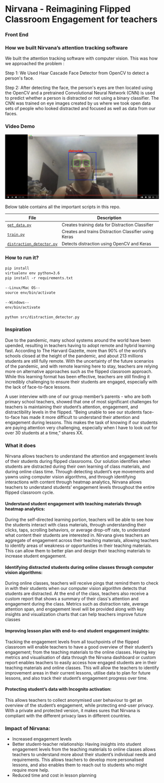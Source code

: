 # Nirvana - Reimagining Flipped Classroom Engagement for teachers

### Front End

### How we built Nirvana’s attention tracking software

We built the attention tracking software with computer vision. This was how we approached the problem : 

Step 1: We Used Haar Cascade Face Detector from OpenCV to detect a person's face.

Step 2: After detecting the face, the person's eyes are then located using the OpenCV and a pretrained Convolutional Neural Network (CNN) is used to predict whether a person is distracted or not using a binary classifier. The CNN was trained on eye images created by us where we took open data sets of people who looked distracted and focused as well as data from our faces.

### Video Demo
[![Everything Is AWESOME](additional/demo.png)](https://youtu.be/SJ1-PvWhSbc "Everything Is AWESOME")

Below table contains all the important scripts in this repo.

| File  | Description  |
|---|---|
| [`get_data.py`](https://github.com/ExtremelySunnyYK/Lifehack-2021/blob/master/src/get_data.py)  | Creates training data for Distraction Classifier  |
| [`train.py`](https://github.com/johannesharmse/ExtremelySunnyYK/Lifehack-2021/master/src/cnn/train.py)  | Creates and trains Distraction Classifier using Keras  |
| [`distraction_detector.py`](https://github.com/ExtremelySunnyYK/Lifehack-2021/blob/master/src/distraction_detector.py)  | Detects distraction using OpenCV and Keras |

### How to run it?
```
pip install 
virtualenv env python=3.6
pip install -r requirements.txt

--Linux/Mac OS--
source env/bin/activate

--Windows--
env/bin/activate

python src/distraction_detector.py
```


### Inspiration
Due to the pandemic, many school systems around the world have been upended, resulting in teachers having to adopt remote and hybrid learning fast. According to The Harvard Gazette, more than 90% of the world’s schools closed at the height of the pandemic, and about 213 millions students are still fully remote. With the uncertainty of the future scenarios of the pandemic, and with remote learning here to stay, teachers are relying more on alternative approaches such as the flipped classroom approach. While this learning format has been effective, teachers are still finding it incredibly challenging to ensure their students are engaged, especially with the lack of face-to-face lessons. 

A user interview with one of our group member’s parents - who are both primary school teachers, showed that one of most significant challenges for teachers is maintaining their student’s attention, engagement, and distractibility levels in the flipped. “Being unable to see our students face-to-face has made it more difficult to understand their attention and engagement during lessons. This makes the task of knowing if our students are paying attention very challenging, especially when I have to look out for over 30 students at a time,” shares XX. 



### What it does 
Nirvana allows teachers to understand the attention and engagement levels of their students during flipped classrooms. Our solution identifies when students are distracted during their own learning of class materials, and during online class time. Through detecting student’s eye movements and yawns using computer vision algorithms, and through identifying interactions with content through heatmap analytics, Nirvana allows teachers to understand students’ engagement levels throughout the entire flipped classroom cycle. 

#### Understand student engagement with teaching materials through heatmap analytics:

 During the self-directed learning portion, teachers will be able to see how the students interact with class materials, through understanding their clicks, taps, scrolling behaviors, or average drop-off rate, to understand what content their students are interested in. Nirvana gives teachers an aggregate of engagement across their teaching materials, allowing teachers to identify areas of weakness or opportunities in their teaching materials. This can allow them to better plan and design their teaching materials to increase student engagement. 

#### Identifying distracted students during online classes through computer vision algorithms: 

During online classes, teachers will receive pings that remind them to check in with their students when our computer vision algorithm detects that students are distracted. At the end of the class, teachers also receive a custom report that shows a summary of their class's attention and engagement during the class. Metrics such as distraction rate, average attention span, and engagement level will be provided along with key insights and visualization charts that can help teachers improve future classes

#### Improving lesson plan with end-to-end student engagement insights: 

Tracking the engagement levels from all touchpoints of the flipped classroom will enable teachers to have a good overview of their student’s engagement; from the teaching materials to the online classes. Having key metrics and visualisation of data through the Nirvana dashboard or custom report enables teachers to easily access how engaged students are in their teaching materials and online classes. This will allow the teachers to identify improvement areas in their current lessons, utilise data to plan for future lessons, and also track their student’s engagement progress over time. 

#### Protecting student’s data with Incognito activation: 

This allows teachers to collect anonymised user behaviour to get an overview of the student’s engagement, while protecting end-user privacy. With a private and protected version, it makes sures that Nirvana is compliant with the different privacy laws in different countries. 



### Impact of Nirvana: 
- Increased engagement levels
- Better student-teacher relationship: Having insights into student engagement levels from the teaching materials to online classes allows teachers to understand more about their student’s individual needs and requirements. This allows teachers to develop more personalised lessons, and also enables them to reach out to students who might require more help. 
- Reduced time and cost in lesson planning





